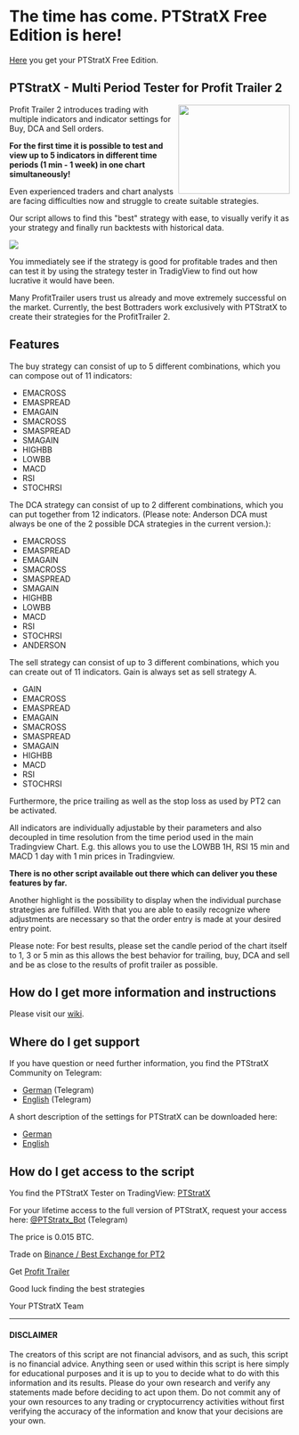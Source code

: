 
# The time has come. PTStratX Free Edition is here!



[Here](https://github.com/ptstratx/ptstratx/wiki/PTStratX-Free-Edition) you get your PTStratX Free Edition.


## PTStratX - Multi Period Tester for Profit Trailer 2

<img src="https://github.com/ptstratx/ptstratx/blob/master/images/logo_ptstratx.png" align="right" height="160" width="200">

Profit Trailer 2 introduces trading with multiple indicators and indicator settings for Buy, DCA and Sell orders.

**For the first time it is possible to test and view up to 5 indicators in different time periods (1 min - 1 week) in one chart simultaneously!**

Even experienced traders and chart analysts are facing difficulties now and struggle to create suitable strategies.

Our script allows to find this "best" strategy with ease, to visually verify it as your strategy and finally run backtests with historical data.

![](https://github.com/ptstratx/ptstratx/blob/master/images/homeWiki.png)

You immediately see if the strategy is good for profitable trades and then can test it by using the strategy tester in TradigView to find out how lucrative it would have been.

Many ProfitTrailer users trust us already and move extremely successful on the market. Currently, the best Bottraders work exclusively with PTStratX to create their strategies for the ProfitTrailer 2.

## Features

The buy strategy can consist of up to 5 different combinations, which you can compose out of 11 indicators:

* EMACROSS
* EMASPREAD
* EMAGAIN
* SMACROSS
* SMASPREAD
* SMAGAIN
* HIGHBB
* LOWBB
* MACD
* RSI
* STOCHRSI

The DCA strategy can consist of up to 2 different combinations, which you can put together from 12 indicators. (Please note: Anderson DCA must always be one of the 2 possible DCA strategies in the current version.):

* EMACROSS
* EMASPREAD
* EMAGAIN
* SMACROSS
* SMASPREAD
* SMAGAIN
* HIGHBB
* LOWBB
* MACD
* RSI
* STOCHRSI
* ANDERSON

The sell strategy can consist of up to 3 different combinations, which you can create out of 11 indicators. Gain is always set as sell strategy A.

* GAIN
* EMACROSS
* EMASPREAD
* EMAGAIN
* SMACROSS
* SMASPREAD
* SMAGAIN
* HIGHBB
* MACD
* RSI
* STOCHRSI

Furthermore, the price trailing as well as the stop loss as used by PT2 can be activated.

All indicators are individually adjustable by their parameters and also decoupled in time resolution from the time period used in the main Tradingview Chart. E.g. this allows you to use the LOWBB 1H, RSI 15 min and MACD 1 day with 1 min prices in Tradingview.

**There is no other script available out there which can deliver you these features by far.**

Another highlight is the possibility to display when the individual purchase strategies are fulfilled. With that you are able to easily recognize where adjustments are necessary so that the order entry is made at your desired entry point.

Please note: For best results, please set the candle period of the chart itself to 1, 3 or 5 min as this allows the best behavior for trailing, buy, DCA and sell and be as close to the results of profit trailer as possible.

## How do I get more information and instructions
Please visit our [wiki](https://github.com/ptstratx/ptstratx/wiki).

## Where do I get support
If you have question or need further information, you find the PTStratX Community on Telegram:
-	[German](https://t.me/joinchat/F0Zt6w_pgIWJHb0NsfCFZA) (Telegram)
-	[English](https://t.me/joinchat/E0sioVFomfOEJbRUK6gA_A) (Telegram)

A short description of the settings for PTStratX can be downloaded here:
- [German](https://github.com/ptstratx/ptstratx/raw/master/docs/PTStratX_Kurzanleitung_de.pdf)
- [English](https://github.com/ptstratx/ptstratx/raw/master/docs/PTStratX_Tutorial_en.pdf)

## How do I get access to the script
You find the PTStratX Tester on TradingView: [PTStratX](https://www.tradingview.com/script/z3ZqfXLu-PTStratX-Multi-Period-Tester-for-Profit-Trailer-2/)

For your lifetime access to the full version of PTStratX, request your access here: [@PTStratx_Bot](https://web.telegram.org/#/im?p=%40PTStratx_Bot) (Telegram)

The price is 0.015 BTC.

Trade on [Binance / Best Exchange for PT2](https://www.binance.com/?ref=29313875)

Get [Profit Trailer](https://profittrailer.com/)

Good luck finding the best strategies

Your PTStratX Team

---

#### DISCLAIMER
The creators of this script are not financial advisors, and as such, this script is no financial advice. Anything seen or used within this script is here simply for educational purposes and it is up to you to decide what to do with this information and its results. Please do your own research and verify any statements made before deciding to act upon them. Do not commit any of your own resources to any trading or cryptocurrency activities without first verifying the accuracy of the information and know that your decisions are your own.
